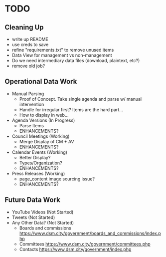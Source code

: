 # TODO

## Cleaning Up

- write up README
- use creds to save
- refine "requirements.txt" to remove unused items
- Data View for management vs non-management
- Do we need intermediary data files (download, plaintext, etc?)
- remove old job?

## Operational Data Work

- Manual Parsing
  - Proof of Concept. Take single agenda and parse w/ manual intervention
  - Handle for irregular first? Items are the hard part...
  - How to display in web...
- Agenda Versions (In Progress)
  - Parse Items
  - ENHANCEMENTS?
- Council Meetings (Working)
  - Merge Display of CM + AV 
  - ENHANCEMENTS?
- Calendar Events (Working)
  - Better Display? 
  - Types/Organization? 
  - ENHANCEMENTS?
- Press Releases (Working)
  - page_content image sourcing issue? 
  - ENHANCEMENTS?

## Future Data Work

- YouTube Videos (Not Started)
- Tweets (Not Started)
- Any Other Data? (Not Started)
  - Boards and commissions https://www.dsm.city/government/boards_and_commissions/index.php
  - Committees https://www.dsm.city/government/committees.php
  - Contacts https://www.dsm.city/government/index.php
